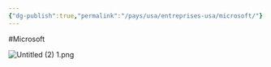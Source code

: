 ```yaml
---
{"dg-publish":true,"permalink":"/pays/usa/entreprises-usa/microsoft/"}
---
```


#Microsoft

![Untitled (2) 1.png](/img/user/Untitled%20(2)%201.png)
